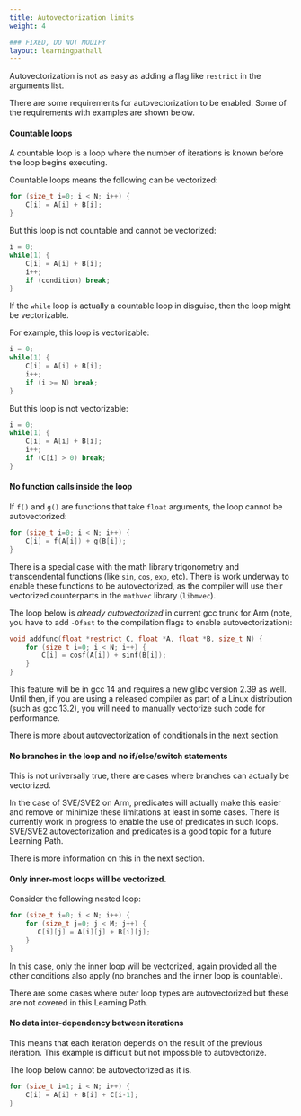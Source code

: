 ```yaml
---
title: Autovectorization limits
weight: 4

### FIXED, DO NOT MODIFY
layout: learningpathall
---
```


Autovectorization is not as easy as adding a flag like `restrict` in the arguments list. 

There are some requirements for autovectorization to be enabled. Some of the requirements with examples are shown below.

#### Countable loops

A countable loop is a loop where the number of iterations is known before the loop begins executing.

Countable loops means the following can be vectorized:

```C
for (size_t i=0; i < N; i++) {
    C[i] = A[i] + B[i];
}
```

But this loop is not countable and cannot be vectorized:

```C
i = 0;
while(1) {
    C[i] = A[i] + B[i];
    i++;
    if (condition) break;
}
```

If the `while` loop is actually a countable loop in disguise, then the loop might be vectorizable. 

For example, this loop is vectorizable:

```C
i = 0;
while(1) {
    C[i] = A[i] + B[i];
    i++;
    if (i >= N) break;
}
```

But this loop is not vectorizable:

```C
i = 0;
while(1) {
    C[i] = A[i] + B[i];
    i++;
    if (C[i] > 0) break;
}
```

#### No function calls inside the loop

If `f()` and `g()` are functions that take `float` arguments, the loop cannot be autovectorized:

```C
for (size_t i=0; i < N; i++) {
    C[i] = f(A[i]) + g(B[i]);
}
```

There is a special case with the math library trigonometry and transcendental functions (like `sin`, `cos`, `exp`, etc). There is work underway to enable these functions to be autovectorized, as the compiler will use their vectorized counterparts in the `mathvec` library (`libmvec`).

The loop below is *already autovectorized* in current gcc trunk for Arm (note, you have to add `-Ofast` to the compilation flags to enable autovectorization):

```C
void addfunc(float *restrict C, float *A, float *B, size_t N) {
    for (size_t i=0; i < N; i++) {
        C[i] = cosf(A[i]) + sinf(B[i]);
    }
}
```

This feature will be in gcc 14 and requires a new glibc version 2.39 as well. Until then, if you are using a released compiler as part of a Linux distribution (such as gcc 13.2), you will need to manually vectorize such code for performance.

There is more about autovectorization of conditionals in the next section.

#### No branches in the loop and no if/else/switch statements

This is not universally true, there are cases where branches can actually be vectorized. 

In the case of SVE/SVE2 on Arm, predicates will actually make this easier and remove or minimize these limitations at least in some cases. There is currently work in progress to enable the use of predicates in such loops. SVE/SVE2 autovectorization and predicates is a good topic for a future Learning Path. 

There is more information on this in the next section.

#### Only inner-most loops will be vectorized.

Consider the following nested loop:

```C
for (size_t i=0; i < N; i++) {
    for (size_t j=0; j < M; j++) {
       C[i][j] = A[i][j] + B[i][j];
    }
}
```

In this case, only the inner loop will be vectorized, again provided all the other conditions also apply (no branches and the inner loop is countable).

There are some cases where outer loop types are autovectorized but these are not covered in this Learning Path.

#### No data inter-dependency between iterations

This means that each iteration depends on the result of the previous iteration. This example is difficult but not impossible to autovectorize. 

The loop below cannot be autovectorized as it is. 

```C
for (size_t i=1; i < N; i++) {
    C[i] = A[i] + B[i] + C[i-1];
}
```
